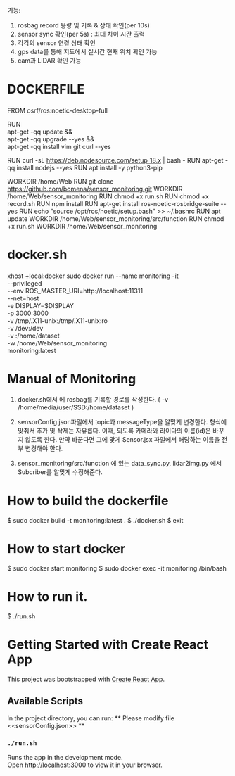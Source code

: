 기능:

1. rosbag record 용량 및 기록 & 상태 확인(per 10s)
2. sensor sync 확인(per 5s) : 최대 차이 시간 출력
3. 각각의 sensor 연결 상태 확인
4. gps data를 통해 지도에서 실시간 현재 위치 확인 가능
5. cam과 LiDAR 확인 가능

# DOCKERFILE
###
  FROM osrf/ros:noetic-desktop-full
  
  RUN \
    apt-get -qq update && \
    apt-get -qq upgrade --yes && \
    apt-get -qq install vim git curl --yes
  
  RUN curl -sL https://deb.nodesource.com/setup_18.x | bash -
  RUN apt-get -qq install nodejs --yes
  RUN apt install -y python3-pip
  
  WORKDIR /home/Web
  RUN git clone https://github.com/bomena/sensor_monitoring.git
  WORKDIR /home/Web/sensor_monitoring
  RUN chmod +x run.sh
  RUN chmod +x record.sh
  RUN npm install
  RUN apt-get install ros-noetic-rosbridge-suite --yes
  RUN echo "source /opt/ros/noetic/setup.bash" >> ~/.bashrc
  RUN apt update
  WORKDIR /home/Web/sensor_monitoring/src/function
  RUN chmod +x run.sh
  WORKDIR /home/Web/sensor_monitoring

# docker.sh

###
  xhost +local:docker
  sudo docker run --name monitoring -it \
    --privileged \
    --env ROS_MASTER_URI=http://localhost:11311 \
    --net=host \
    -e DISPLAY=$DISPLAY \
    -p 3000:3000 \
    -v /tmp/.X11-unix:/tmp/.X11-unix:ro \
    -v /dev:/dev \
    -v <PATH>:/home/dataset \
    -w /home/Web/sensor_monitoring \
    monitoring:latest

# Manual of Monitoring
1. docker.sh에서 <PATH>에 rosbag를 기록할 경로를 작성한다.
	( -v /home/media/user/SSD:/home/dataset )

2. sensorConfig.json파일에서 topic과 messageType을 알맞게 변경한다. 형식에 맞춰서 추가 및 삭제는 자유롭다.
	이때, 되도록 카메라와 라이다의            이름(id)은 바꾸지 않도록 한다. 만약 바꾼다면 그에 맞게 Sensor.jsx 파일에서 해당하는 이름을 전부 변경해야 한다.

3. sensor_monitoring/src/function 에 있는 data_sync.py, lidar2img.py 에서 Subcriber를 알맞게 수정해준다.


# How to build the dockerfile
$ sudo docker build -t monitoring:latest .
$ ./docker.sh
$ exit

# How to start docker
$ sudo docker start monitoring
$ sudo docker exec -it monitoring /bin/bash

# How to run it.
$ ./run.sh


# Getting Started with Create React App

This project was bootstrapped with [Create React App](https://github.com/facebook/create-react-app).

## Available Scripts

In the project directory, you can run:
** Please modify file <<sensorConfig.json>> **

### `./run.sh`

Runs the app in the development mode.\
Open [http://localhost:3000](http://localhost:3000) to view it in your browser.
